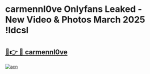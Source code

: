 # carmennl0ve Onlyfans Leaked - New Video & Photos March 2025 !ldcsl

# <h2><a href="https://g9zjgg.iuczelnia.edu.pl?title=carmennl0ve&ref=ldcsl">🔗👉 🔴 carmennl0ve</a></h2>

[![acn](https://github.com/user-attachments/assets/0f9c940e-d8b0-45ae-aac7-cd30a18b3e1c)](https://g9zjgg.iuczelnia.edu.pl?title=carmennl0ve&ref=ldcsl)

